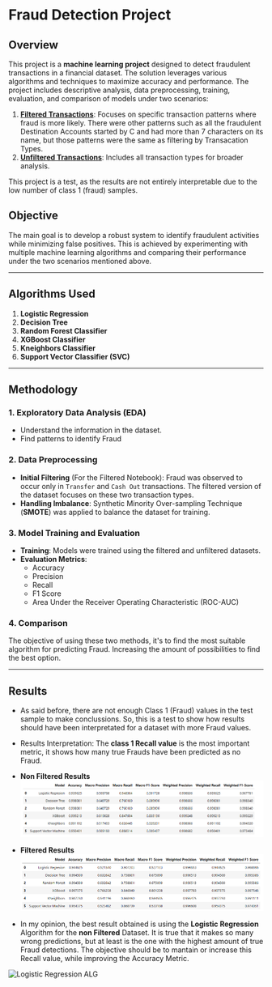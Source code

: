 # Fraud Detection Project

## Overview
This project is a **machine learning project** designed to detect fraudulent transactions in a financial dataset. The solution leverages various algorithms and techniques to maximize accuracy and performance. The project includes descriptive analysis, data preprocessing, training, evaluation, and comparison of models under two scenarios:
1. [**Filtered Transactions**](https://github.com/MPeredaPerea/Machine_learning_projects/blob/main/Banking%20Sector/Fraud%20Detection/Fraud_Detection_Filtering.ipynb): Focuses on specific transaction patterns where fraud is more likely. There were other patterns such as all the fraudulent Destination Accounts started by C and had more than 7 characters on its name, but those patterns were the same as filtering by Transacation Types.
2. [**Unfiltered Transactions**](https://github.com/MPeredaPerea/Machine_learning_projects/blob/main/Banking%20Sector/Fraud%20Detection/Fraud_Detection.ipynb): Includes all transaction types for broader analysis.

This project is a test, as the results are not entirely interpretable due to the low number of class 1 (fraud) samples.

## Objective
The main goal is to develop a robust system to identify fraudulent activities while minimizing false positives. This is achieved by experimenting with multiple machine learning algorithms and comparing their performance under the two scenarios mentioned above.

---

## Algorithms Used
1. **Logistic Regression**
2. **Decision Tree**
3. **Random Forest Classifier**
4. **XGBoost Classifier**
5. **Kneighbors Classifier**
6. **Support Vector Classifier (SVC)**

---

## Methodology
### 1. **Exploratory Data Analysis (EDA)**
- Understand the information in the dataset.
- Find patterns to identify Fraud
### 2. Data Preprocessing
- **Initial Filtering** (For the Filtered Notebook): Fraud was observed to occur only in `Transfer` and `Cash Out` transactions. The filtered version of the dataset focuses on these two transaction types. 
- **Handling Imbalance**: Synthetic Minority Over-sampling Technique (**SMOTE**) was applied to balance the dataset for training.

### 3. Model Training and Evaluation
- **Training**: Models were trained using the filtered and unfiltered datasets.
- **Evaluation Metrics**:
  - Accuracy
  - Precision
  - Recall
  - F1 Score
  - Area Under the Receiver Operating Characteristic (ROC-AUC)

### 4. Comparison

The objective of using these two methods, it's to find the most suitable algorithm for predicting Fraud. Increasing the amount of possibilities to find the best option.

---

## Results

- As said before, there are not enough Class 1 (Fraud) values in the test sample to make conclussions. So, this is a test to show how results should have been interpretated for a dataset with more Fraud values.

- Results Interpretation: The **class 1 Recall value** is the most important metric, it shows how many true Frauds have been predicted as no Fraud.

- **Non Filtered Results**
![Non Filtered Results](https://github.com/MPeredaPerea/Machine_learning_projects/blob/main/Banking%20Sector/Fraud%20Detection/Images/normal.png)

- **Filtered Results**
![Filtered Results](https://github.com/MPeredaPerea/Machine_learning_projects/blob/main/Banking%20Sector/Fraud%20Detection/Images/filtered.png)

- In my opinion, the best result obtained is using the **Logistic Regression** Algorithm for the **non Filtered** Dataset. It is true that it makes so many wrong predictions, but at least is the one with the highest amount of true Fraud detections. The objective should be to mantain or increase this Recall value, while improving the Accuracy Metric.


  
![Logistic Regression ALG](https://github.com/user-attachments/assets/d4f3fcb2-f950-480a-b69e-7df992e45a19)

  

